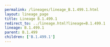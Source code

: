 ```yaml
---
permalink: /lineages/lineage_B.1.499.1.html
layout: lineage_page
title: Lineage B.1.499.1
redirect_to: ../lineage.html?lineage=B.1.499.1
lineage: B.1.499.1
parent: B.1.499
children: ['B.1.499.1']
---
```

